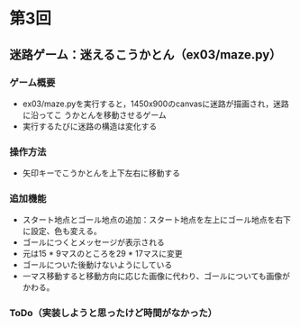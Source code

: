 # 第3回
## 迷路ゲーム：迷えるこうかとん（ex03/maze.py）
### ゲーム概要
- ex03/maze.pyを実行すると，1450x900のcanvasに迷路が描画され，迷路に沿ってこ
うかとんを移動させるゲーム
- 実行するたびに迷路の構造は変化する
### 操作方法
- 矢印キーでこうかとんを上下左右に移動する
### 追加機能
- スタート地点とゴール地点の追加：スタート地点を左上にゴール地点を右下に設定、色も変える。
- ゴールにつくとメッセージが表示される
- 元は15 * 9マスのところを29 * 17マスに変更
- ゴールについた後動けないようにしている
- 一マス移動すると移動方向に応じた画像に代わり、ゴールについても画像がかわる。
### ToDo（実装しようと思ったけど時間がなかった）